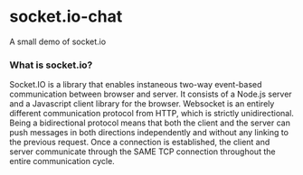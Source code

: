 # socket.io-chat
A small demo of socket.io


### What is socket.io? 
Socket.IO is a library that enables instaneous two-way event-based communication between browser and server. It consists of a Node.js server and a Javascript client library for the browser. Websocket is an entirely different communication protocol from HTTP, which is strictly unidirectional. Being a bidirectional protocol means that both the client and the server can push messages in both directions independently and without any linking to the previous request. Once a connection is established, the client and server communicate through the SAME TCP connection throughout the entire communication cycle. 
